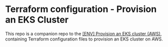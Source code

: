 # Terraform configuration - Provision an EKS Cluster

This repo is a companion repo to the [\[ENV\] Provision an EKS cluster \(AWS\)](https://github.com/ubiqube/cloudclapp-wf/tree/master/Provision_an_EKS_Cluster__AWS_), containing
Terraform configuration files to provision an EKS cluster on AWS.
